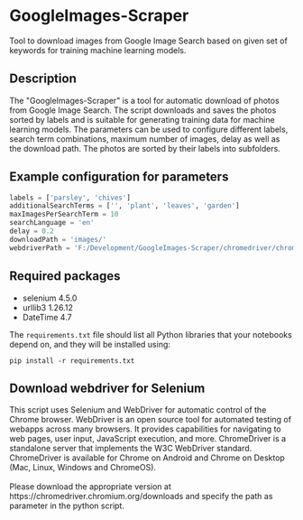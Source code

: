 # GoogleImages-Scraper
Tool to download images from Google Image Search based on given set of keywords for training machine learning models.
<br/>
<h2>Description</h2>
The "GoogleImages-Scraper" is a tool for automatic download of photos from Google Image Search. The script downloads and saves the photos sorted by labels and is suitable for generating training data for machine learning models. The parameters can be used to configure different labels, search term combinations, maximum number of images, delay as well as the download path. The photos are sorted by their labels into subfolders.

<h2>Example configuration for parameters</h2>

```python
labels = ['parsley', 'chives']
additionalSearchTerms = ['', 'plant', 'leaves', 'garden']
maxImagesPerSearchTerm = 10
searchLanguage = 'en'
delay = 0.2
downloadPath = 'images/'
webdriverPath = 'F:/Development/GoogleImages-Scraper/chromedriver/chromedriver.exe'
```

<h2>Required packages</h2>

* selenium 4.5.0 
* urllib3 1.26.12 
* DateTime 4.7

The `requirements.txt` file should list all Python libraries that your notebooks
depend on, and they will be installed using:

```
pip install -r requirements.txt
```

<h2>Download webdriver for Selenium</h2>
This script uses Selenium and WebDriver for automatic control of the Chrome browser. WebDriver is an open source tool for automated testing of webapps across many browsers. It provides capabilities for navigating to web pages, user input, JavaScript execution, and more.  ChromeDriver is a standalone server that implements the W3C WebDriver standard. ChromeDriver is available for Chrome on Android and Chrome on Desktop (Mac, Linux, Windows and ChromeOS).
<br><br>
Please download the appropriate version at https://chromedriver.chromium.org/downloads and specify the path as parameter in the python script.
